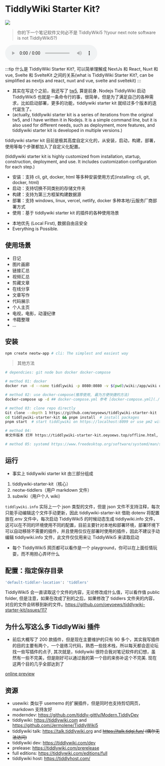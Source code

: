 # TiddlyWiki Starter Kit?

<img src="/img/tiddlywiki-starter-kit.webp" class="rounded-md mt-2" />

> 你的下一个笔记软件又何必不是 TiddlyWiki5 ?(your next note software is not TiddlyWiki5?)

<audio controls class="w-full my-2">
  <source src="/tw.mp3" type="audio/mp3">
Your browser does not support the audio element.
</audio>

:::tip
什么是 TiddlyWiki Starter Kit?, 可以简单理解成 NextJs 和 React, Nuxt 和 vue, Svelte 和 SvelteKit 之间的关系(what is TiddlyWiki Starter Kit?, can be simplified as nextjs and react, nuxt and vue, svelte and sveltekit)
:::

<!-- * 像很多人一样， 我也对记笔记很感兴趣。曾经为了找到一款好用的软件，经常到处尝试各类笔记软件， 虽然各有优点， 但是我总感觉哪里不对， 甚至有的软件在我进去看到的第一眼我就关掉了它。 后来我才发现， 原来是笔记内容要么是过于依赖软件本身， 要么是软件本身使用过于繁琐，界面过于花哨。要么是软件扩展性不够好， 甚至没有。同时我是一名programmer+vimer, 编辑器自然要支持vim. 我想同时满足我这些条件的软件尚且不存在。 但是直到我发现了tiddlywiki, 当时的感觉就好比哥伦布发现新大陆， 心中狂喜， 豪不夸张的说，它满足了我对所有笔记软件的幻想， 当然它有很多不足， 但是在我和tiddlywiki的磨合中， 通过我不断的改进， 这个笔记软件已经可以满足我所有的需求了。真的，这是我的最后一款比较软件。 -->

<!-- * 其实， 在我第一次看到tiddlywiki时， 那是一次偶然， 我完全不知道那个网页就是tiddlywiki, 只是当时觉得，它优点不太一样。然后我就随手关掉了它。 不知道过了多久， 我看到了太微文档。 从此开始了不解之缘 -->

* 其实在写这个之前，我还写了 [tw5](https://github.com/oeyoews/tw5), 算是前身. Nodejs TiddlyWiki 启动 TiddlyWiki5 也就是一条命令行的事，很简单，但是为了满足自己的各种需求，比如启动部署，更多的功能，tiddlywiki starter kit 就经过多个版本的迭代诞生了。
* (actually, tiddlywiki starter kit is a series of iterations from the original tw5, and I have written it in Nodejs. It is a simple command line, but it is also used for different needs, such as deployment, more features, and tiddlywiki starter kit is developed in multiple versions.)

tiddlywiki starter kit 目前是极其高度自定义化的，从安装，启动，构建，部署，使用等每个步骤都加入了自定义化配置。

(tiddlywiki starter kit is highly customized from installation, startup, construction, deployment, and use. It includes customization configuration for each step.)

- 安装：支持 cli, git, docker, html 等多种安装使用方式(installing: cli, git, docker, html)
- 启动：支持切换不同类别的存储文件夹
- 构建：支持为第三方框架构建数据源
- 部署：支持 windows, linux, vercel, netlify, docker 多种本地/云服务厂商部署方式
- 使用：基于 tiddlywiki starter kit 的插件的各种使用场景

* 本地优先 (Local First), 数据自由且安全
* Everything is Possible.

## 使用场景

- 日记
- 图片画廊
- 链接汇总
- 视频汇总
- 剪藏文章
- 在线分享
- 文章写作
- 代码展示
- 个人主页
- 电视，电影，动漫纪律
- 书籍整理
- ...

## 安装

```bash
npm create neotw-app # cli: The simplest and easiest way
```

> 其他方法
```bash
# dependcies: git node bun docker docker-compose

# method 01: docker
docker run -d --name tiddlywiki -p 8080:8080 -v $(pwd)/wiki:/app/wiki oeyoews/tiddlywiki:latest tiddlywiki wiki --listen port=8080 host=0.0.0.0

# method 02: use docker-compose(推荐使用, 最为方便快捷的方法)
docker-compose up -d ## docker-compose.yml 参考 [docker-compose.yml](./docker-compose.yml)

# method 03: clone repo directly
Git clone --depth 1 https://github.com/oeyoews/tiddlywiki-starter-kit
cd tiddlywiki-starter-kit && pnpm install  # install packages
pnpm start  # start tiddlywiki on https://localhost:8099 or use pm2 with yarn pm2:start

# method 04:
单文件版本 打开 https://tiddlywiki-starter-kit.oeyoews.top/offline.html,  直接保存网页到本地

# method 05: systemd https://www.freedesktop.org/software/systemd/man/systemd.service.html

```

## 运行

- 事实上 tiddlywiki starter kit 由三部分组成

1. tiddlywiki-starter-kit（核心）
2. neotw-tiddlers（用户 markdown 文件）
3. subwiki（用户个人 wiki）

`tiddlywiki.info` 实际上一个 json 类型的文件，但是 json 文件不支持注释，每次只能手动编辑这个文件手动更新，因此 tiddlywiki-starter-kit 借助 dotenv 将配置放在.env 文件中，每次启动 TiddlyWiki5 的时候动态生成 tiddlywiki.info 文件，这可以在不同的环境使用不同的配置，目前主要针对本地和部署环境，部署环境下可以自动移除不需要的插件，并且使用仅仅在部署时使用的插件，因此不建议手动编辑 tiddlywiki.info 文件，此文件仅仅用来让 TiddlyWiki5 来读取启动

- 每个 TiddlyWiki5 网页都可以看作是一个 playground，你可以在上面任情玩耍，而不用担心弄坏什么

## 配置：指定保存目录

```bash
'default-tiddler-location': 'tiddlers'
```

TiddlyWiki5 会一直读取这个文件的内容，无论修改成什么值，可以看作值 public folder, 但是注意，如果在改成了别的之后，如果修改了 tiddlers 文件夹的内容，对应的文件会转移到新的文件。https://github.com/oeyoews/tiddlywiki-starter-kit/issues/117

## 为什么写这么多 TiddlyWiki 插件

* 前后大概写了 200 款插件，但是现在主要维护的只有 90 多个，其实我写插件的目的主要有两个，一个是练习代码，熟悉一些技术栈，所以每天都会逛论坛找一些写插件的点子, 其次就是，tiddlywiki 很符合我对笔记软件的幻想，虽然有一些不完美，但是刚好可以通过我的第一个目的来弥补这个不完美. 现在这两个目的几乎全部达到了

[online preview](https://tiddlywiki-starter-kit.vercel.app/#docs%2FREADME)

## 资源

- usewiki: 类似于 usememo 的扩展插件，但是同时也支持剪切网页，markdown 支持友好
- moderndev: https://github.com/tiddly-gittly/Modern.TiddlyDev
- tiddlywiki: https://tiddlywiki.com and https://github.com/Jermolene/TiddlyWiki5
- tiddlywiki talk: https://talk.tiddlywiki.org and ~~https://talk.tidgi.fun/ (偶尔无法访问)~~
- tiddlywiki dev: https://tiddlywiki.com/dev
- prelease: https://tiddlywiki.com/prerelease
- full editions: https://tiddlywiki.com/editions/full
- tiddlywiki host: https://tiddlyhost.com/